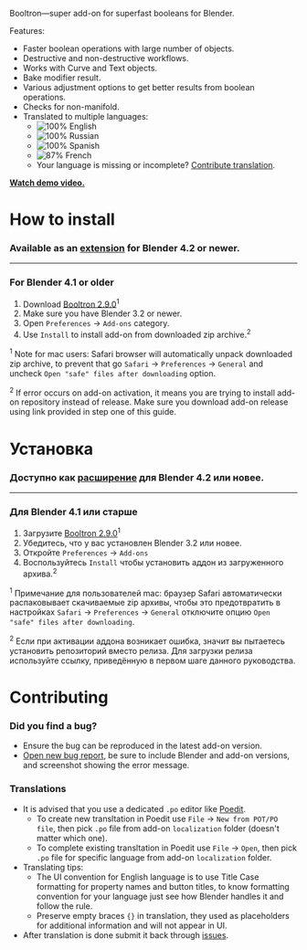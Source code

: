 Booltron—super add-on for superfast booleans for Blender.

Features:

* Faster boolean operations with large number of objects.
* Destructive and non-destructive workflows.
* Works with Curve and Text objects.
* Bake modifier result.
* Various adjustment options to get better results from boolean operations.
* Checks for non-manifold.
* Translated to multiple languages:
  * ![100%](https://geps.dev/progress/100) English
  * ![100%](https://geps.dev/progress/100) Russian
  * ![100%](https://geps.dev/progress/100) Spanish
  * ![87%](https://geps.dev/progress/87) French
  * Your language is missing or incomplete? [Contribute translation](#translations).

**[Watch demo video.](https://youtu.be/3C_hsqLzBcI)**


How to install
==========================

### Available as an [extension](https://extensions.blender.org/add-ons/booltron/) for Blender 4.2 or newer.

---

### For Blender 4.1 or older

1. Download [Booltron 2.9.0][v2_9_0]<sup>1</sup>
2. Make sure you have Blender 3.2 or newer.
3. Open `Preferences` → `Add-ons` category.
4. Use `Install` to install add-on from downloaded zip archive.<sup>2</sup>

<sup>1</sup> Note for mac users: Safari browser will automatically unpack downloaded zip archive, to prevent that go `Safari` → `Preferences` → `General` and uncheck `Open "safe" files after downloading` option.

<sup>2</sup> If error occurs on add-on activation, it means you are trying to install add-on repository instead of release. Make sure you download add-on release using link provided in step one of this guide.


Установка
==========================

### Доступно как [расширение](https://extensions.blender.org/add-ons/booltron/) для Blender 4.2 или новее.

---

### Для Blender 4.1 или старше

1. Загрузите [Booltron 2.9.0][v2_9_0]<sup>1</sup>
2. Убедитесь, что у вас установлен Blender 3.2 или новее.
3. Откройте `Preferences` → `Add-ons`
4. Воспользуйтесь `Install` чтобы установить аддон из загруженного архива.<sup>2</sup>

<sup>1</sup> Примечание для пользователей mac: браузер Safari автоматически распаковывает скачиваемые zip архивы, чтобы это предотвратить в настройках `Safari` → `Preferences` → `General` отключите опцию `Open "safe" files after downloading`.

<sup>2</sup> Если при активации аддона возникает ошибка, значит вы пытаетесь установить репозиторий вместо релиза. Для загрузки релиза используйте ссылку, приведённую в первом шаге данного руководства.


Contributing
==========================

### Did you find a bug?

* Ensure the bug can be reproduced in the latest add-on version.
* [Open new bug report][submit_issue], be sure to include Blender and add-on versions, and screenshot showing the error message.

### Translations

* It is advised that you use a dedicated `.po` editor like [Poedit](https://poedit.net).
  * To create new transltation in Poedit use `File` → `New from POT/PO file`, then pick `.po` file from add-on `localization` folder (doesn't matter which one).
  * To complete existing transltation in Poedit use `File` → `Open`, then pick `.po` file for specific language from add-on `localization` folder.
* Translating tips:
  * The UI convention for English language is to use Title Case formatting for property names and button titles, to know formatting convention for your language just see how Blender handles it and follow the rule.
  * Preserve empty braces `{}` in translation, they used as placeholders for additional information and will not appear in UI.
* After translation is done submit it back through [issues][submit_issue].


[v2_9_0]: https://github.com/mrachinskiy/booltron/releases/download/v2.9.0-blender3.2.0/booltron-2_9_0.zip
[submit_issue]: https://github.com/mrachinskiy/booltron/issues
